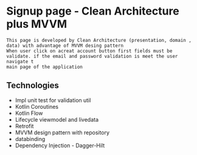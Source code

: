 # Signup page - Clean Architecture plus MVVM

```
This page is developed by Clean Architecture (presentation, domain , data) with advantage of MVVM desing pattern
When user click on acreat account button first fields must be validate. if the email and password validation is meet the user navigate t
main page of the application
```

## Technologies
- Impl unit test for validation util
- Kotlin Coroutines
- Kotlin Flow
- Lifecycle viewmodel and livedata
- Retrofit
- MVVM design pattern with repository
- databinding
- Dependency Injection - Dagger-Hilt